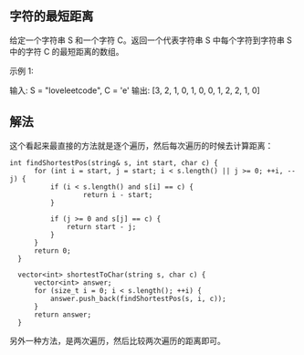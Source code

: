 ## 字符的最短距离

给定一个字符串 S 和一个字符 C。返回一个代表字符串 S 中每个字符到字符串 S 中的字符 C 的最短距离的数组。

示例 1:

输入: S = "loveleetcode", C = 'e'
输出: [3, 2, 1, 0, 1, 0, 0, 1, 2, 2, 1, 0]

## 解法

这个看起来最直接的方法就是逐个遍历，然后每次遍历的时候去计算距离：

```
int findShortestPos(string& s, int start, char c) {
      for (int i = start, j = start; i < s.length() || j >= 0; ++i, --j) {
          if (i < s.length() and s[i] == c) {
                  return i - start;
          }

          if (j >= 0 and s[j] == c) {
              return start - j;
          }
      }
      return 0;
  }

  vector<int> shortestToChar(string s, char c) {
      vector<int> answer;
      for (size_t i = 0; i < s.length(); ++i) {
          answer.push_back(findShortestPos(s, i, c));
      }
      return answer;
  }
```

另外一种方法，是两次遍历，然后比较两次遍历的距离即可。
